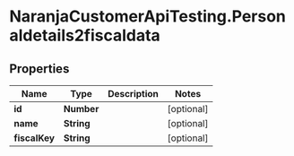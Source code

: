# NaranjaCustomerApiTesting.Personaldetails2fiscaldata

## Properties

Name | Type | Description | Notes
------------ | ------------- | ------------- | -------------
**id** | **Number** |  | [optional] 
**name** | **String** |  | [optional] 
**fiscalKey** | **String** |  | [optional] 


